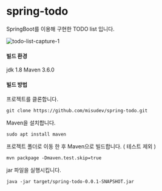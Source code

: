 # spring-todo
SpringBoot를 이용해 구현한 TODO list 입니다.

![todo-list-capture-1](https://user-images.githubusercontent.com/45555378/58020103-262c3480-7b42-11e9-86ce-83bfeb9c9a2c.png)

#### 빌드 환경
jdk 1.8
Maven 3.6.0

#### 빌드 방법 
 프로젝트를 클론합니다.
 ~~~
 git clone https://github.com/misudev/spring-todo.git
 ~~~
 
 Maven을 설치합니다.
 
 ~~~
 sudo apt install maven
 ~~~
 
 프로젝트 폴더로 이동 한 후 Maven으로 빌드합니다. ( 테스트 제외 )
 
 ~~~
 mvn packpage -Dmaven.test.skip=true
 ~~~
 
 jar 파일을 실행시킵니다.
 
 ~~~
 java -jar target/spring-todo-0.0.1-SNAPSHOT.jar
 ~~~

